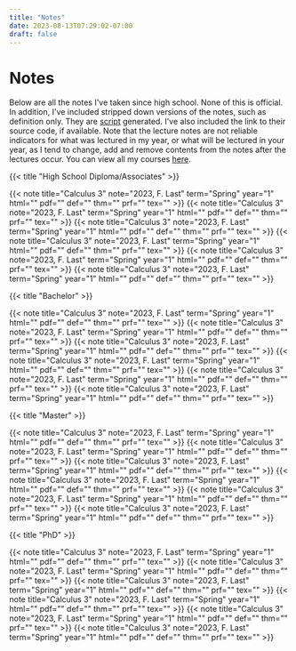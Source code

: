 ```yaml
---
title: "Notes"
date: 2023-08-13T07:29:02-07:00
draft: false
---
```


# Notes

Below are all the notes I've taken since high school. None of this is official.
In addition, I've included stripped down versions of the notes, such as
definition only. They are
[script](https://github.com/SingularisArt/school-setup/) generated. I've also
included the link to their source code, if available. Note that the lecture
notes are not reliable indicators for what was lectured in my year, or what will
be lectured in your year, as I tend to change, add and remove contents from the
notes after the lectures occur. You can view all my courses
[here](https://github.com/SingularisArt/LaTeX/tree/master/lecture-notes).

{{< title "High School Diploma/Associates" >}}

<div class="flex justify-center flex-row gap-5 flex-wrap">
  {{< note title="Calculus 3" note="2023, F. Last" term="Spring" year="1" html="" pdf="" def="" thm="" prf="" tex="" >}}
  {{< note title="Calculus 3" note="2023, F. Last" term="Spring" year="1" html="" pdf="" def="" thm="" prf="" tex="" >}}
  {{< note title="Calculus 3" note="2023, F. Last" term="Spring" year="1" html="" pdf="" def="" thm="" prf="" tex="" >}}
  {{< note title="Calculus 3" note="2023, F. Last" term="Spring" year="1" html="" pdf="" def="" thm="" prf="" tex="" >}}
  {{< note title="Calculus 3" note="2023, F. Last" term="Spring" year="1" html="" pdf="" def="" thm="" prf="" tex="" >}}
  {{< note title="Calculus 3" note="2023, F. Last" term="Spring" year="1" html="" pdf="" def="" thm="" prf="" tex="" >}}
</div>

{{< title "Bachelor" >}}

<div class="flex justify-center flex-row gap-5 flex-wrap">
  {{< note title="Calculus 3" note="2023, F. Last" term="Spring" year="1" html="" pdf="" def="" thm="" prf="" tex="" >}}
  {{< note title="Calculus 3" note="2023, F. Last" term="Spring" year="1" html="" pdf="" def="" thm="" prf="" tex="" >}}
  {{< note title="Calculus 3" note="2023, F. Last" term="Spring" year="1" html="" pdf="" def="" thm="" prf="" tex="" >}}
  {{< note title="Calculus 3" note="2023, F. Last" term="Spring" year="1" html="" pdf="" def="" thm="" prf="" tex="" >}}
  {{< note title="Calculus 3" note="2023, F. Last" term="Spring" year="1" html="" pdf="" def="" thm="" prf="" tex="" >}}
  {{< note title="Calculus 3" note="2023, F. Last" term="Spring" year="1" html="" pdf="" def="" thm="" prf="" tex="" >}}
</div>

{{< title "Master" >}}

<div class="flex justify-center flex-row gap-5 flex-wrap">
  {{< note title="Calculus 3" note="2023, F. Last" term="Spring" year="1" html="" pdf="" def="" thm="" prf="" tex="" >}}
  {{< note title="Calculus 3" note="2023, F. Last" term="Spring" year="1" html="" pdf="" def="" thm="" prf="" tex="" >}}
  {{< note title="Calculus 3" note="2023, F. Last" term="Spring" year="1" html="" pdf="" def="" thm="" prf="" tex="" >}}
  {{< note title="Calculus 3" note="2023, F. Last" term="Spring" year="1" html="" pdf="" def="" thm="" prf="" tex="" >}}
  {{< note title="Calculus 3" note="2023, F. Last" term="Spring" year="1" html="" pdf="" def="" thm="" prf="" tex="" >}}
  {{< note title="Calculus 3" note="2023, F. Last" term="Spring" year="1" html="" pdf="" def="" thm="" prf="" tex="" >}}
</div>

{{< title "PhD" >}}

<div class="flex justify-center flex-row gap-5 flex-wrap">
  {{< note title="Calculus 3" note="2023, F. Last" term="Spring" year="1" html="" pdf="" def="" thm="" prf="" tex="" >}}
  {{< note title="Calculus 3" note="2023, F. Last" term="Spring" year="1" html="" pdf="" def="" thm="" prf="" tex="" >}}
  {{< note title="Calculus 3" note="2023, F. Last" term="Spring" year="1" html="" pdf="" def="" thm="" prf="" tex="" >}}
  {{< note title="Calculus 3" note="2023, F. Last" term="Spring" year="1" html="" pdf="" def="" thm="" prf="" tex="" >}}
  {{< note title="Calculus 3" note="2023, F. Last" term="Spring" year="1" html="" pdf="" def="" thm="" prf="" tex="" >}}
  {{< note title="Calculus 3" note="2023, F. Last" term="Spring" year="1" html="" pdf="" def="" thm="" prf="" tex="" >}}
</div>
